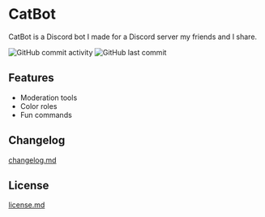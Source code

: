 # CatBot
CatBot is a Discord bot I made for a Discord server my friends and I share.

![GitHub commit activity](https://img.shields.io/github/commit-activity/m/zentiph/catbot)
![GitHub last commit](https://img.shields.io/github/last-commit/zentiph/catbot)

## Features
* Moderation tools
* Color roles
* Fun commands

## Changelog
[changelog.md](changelog.md)

## License
[license.md](license.md)

